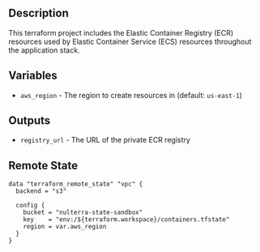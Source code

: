 ## Description

This terraform project includes the Elastic Container Registry (ECR) resources used by Elastic Container Service (ECS) resources throughout the application stack.

## Variables

* `aws_region` - The region to create resources in (default: `us-east-1`)

## Outputs

* `registry_url` - The URL of the private ECR registry

## Remote State

```
data "terraform_remote_state" "vpc" {
  backend = "s3"

  config {
    bucket = "nulterra-state-sandbox"
    key    = "env:/${terraform.workspace}/containers.tfstate"
    region = var.aws_region
  }
}
```
